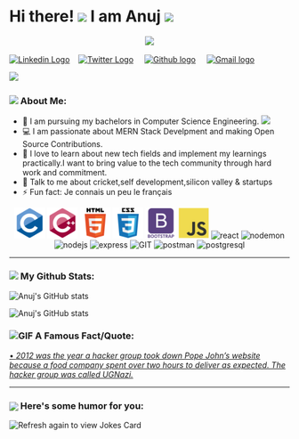 # Hi there! <img src="https://github.com/TheDudeThatCode/TheDudeThatCode/blob/master/Assets/Hi.gif" width="29px"> I am Anuj <img src="https://github.com/TheDudeThatCode/TheDudeThatCode/blob/master/Assets/happy.gif?raw=true" width="29px">

<p align="center">
<img src="https://github.com/TheDudeThatCode/TheDudeThatCode/blob/master/Assets/Designer.gif?raw=true" width="29px">

[<img src="https://github.com/TheDudeThatCode/TheDudeThatCode/blob/master/Assets/Linkedin.svg" alt="Linkedin Logo" width="32">](https://www.linkedin.com/in/anuj-dhingra-4b4a80192/) &nbsp;&nbsp;
[<img src="https://github.com/TheDudeThatCode/TheDudeThatCode/blob/master/Assets/Twitter.svg" alt="Twitter Logo" width="32">](https://twitter.com/AnujDhingra7) &nbsp; &nbsp;
[<img src="https://cdn.svgporn.com/logos/github-icon.svg" alt="Github logo" width="34">](https://github.com/Anuj0103) &nbsp; &nbsp;
[<img src="https://github.com/TheDudeThatCode/TheDudeThatCode/blob/master/Assets/Gmail.svg" alt="Gmail logo" height="32">](mailto:anujdhingra01@gmail.com)

</p>

![](https://camo.githubusercontent.com/992babdffd8c74a1502de375fbdf7e4d54773242/68747470733a2f2f6d656469612e67697068792e636f6d2f6d656469612f53576f536b4e36447854737a71494b4571762f67697068792e676966)

### <img src="https://github.com/TheDudeThatCode/TheDudeThatCode/blob/master/Assets/Developer.gif" width="45px"> About Me:

- 🏦 I am pursuing my bachelors in Computer Science Engineering.
  <img src="https://media.giphy.com/media/WUlplcMpOCEmTGBtBW/giphy.gif" width="30">
- 💻 I am passionate about MERN Stack Develpment and making Open Source Contributions.
- 📖 I love to learn about new tech fields and implement my learnings practically.I want to bring value to the tech community through hard work and commitment.
- 💬 Talk to me about cricket,self development,silicon valley & startups
- ⚡ Fun fact: Je connais un peu le français

<p align="center">
      <img src="https://raw.githubusercontent.com/devicons/devicon/master/icons/c/c-original.svg" alt="c"  width="55" height="55"/>
      <img src="https://raw.githubusercontent.com/devicons/devicon/master/icons/cplusplus/cplusplus-original.svg" alt="cplusplus"  width="55" height="55"/>
      <img src="https://raw.githubusercontent.com/devicons/devicon/master/icons/html5/html5-original-wordmark.svg" alt="html5"  width="55" height="55"/>
      <img src="https://raw.githubusercontent.com/devicons/devicon/master/icons/css3/css3-original-wordmark.svg" alt="css3"  width="55" height="55"/>
      <img src="https://raw.githubusercontent.com/devicons/devicon/master/icons/bootstrap/bootstrap-plain-wordmark.svg" alt="bootstrap"  width="55" height="55"/>
      <img src="https://raw.githubusercontent.com/devicons/devicon/master/icons/javascript/javascript-original.svg" alt="javascript"  width="55" height="55"/>
      <img src="https://www.vectorlogo.zone/logos/reactjs/reactjs-ar21.svg" alt="react" width="55" height="55"/>
      <img src="https://www.vectorlogo.zone/logos/nodemonio/nodemonio-ar21.svg" alt="nodemon" width="55" height="55"/>
      <img src="https://www.vectorlogo.zone/logos/nodejs/nodejs-ar21.svg" alt="nodejs" width="85" height="70"/> 
      <img src="https://www.vectorlogo.zone/logos/expressjs/expressjs-ar21.svg" alt="express" width="55" height="55"/>
      <img src="https://www.vectorlogo.zone/logos/git-scm/git-scm-icon.svg" alt="GIT" width="55" height="55"/> 
      <img src="https://www.vectorlogo.zone/logos/getpostman/getpostman-ar21.svg" alt="postman" width="55" height="55"/> 
      <img src="https://www.vectorlogo.zone/logos/postgresql/postgresql-ar21.svg" alt="postgresql" width="110" height="75"/> 
</p>

---

### <img src='https://media1.giphy.com/media/du3J3cXyzhj75IOgvA/giphy.gif?cid=ecf05e47x2g034i9pzwtzzsd3xgg2w9nr94t4tflbbgo3008&rid=giphy.gif' width='25px'> My Github Stats:

![![Anuj's GitHub stats](https://github-readme-stats.vercel.app/api?username=Anuj0103)](https://github.com/Anuj0103/github-readme-stats)

![Anuj's GitHub stats](https://github-readme-stats.vercel.app/api?username=Anuj0103&show_icons=true&theme=radical)

### <img alt="GIF" src="https://github.com/TheDudeThatCode/TheDudeThatCode/blob/master/Assets/hmm.gif" width="20vw" /> A Famous Fact/Quote:

<a href="https://github.com/marketplace/actions/quote-readme">
<!--STARTS_HERE_QUOTE_README-->
• <i>2012 was the year a hacker group took down Pope John’s website because a food company spent over two hours to deliver as expected. The hacker group was called UGNazi.</i>
<!--ENDS_HERE_QUOTE_README-->
</a>

---

### <img align ='center' src='https://media2.giphy.com/media/UQDSBzfyiBKvgFcSTw/giphy.gif?cid=ecf05e47p3cd513axbek3f56ti3jzizq8hincw20jauyyfyw&rid=giphy.gif' width ='29px'> Here's some humor for you:

<img src="https://readme-jokes.vercel.app/api" alt="Refresh again to view Jokes Card" />
